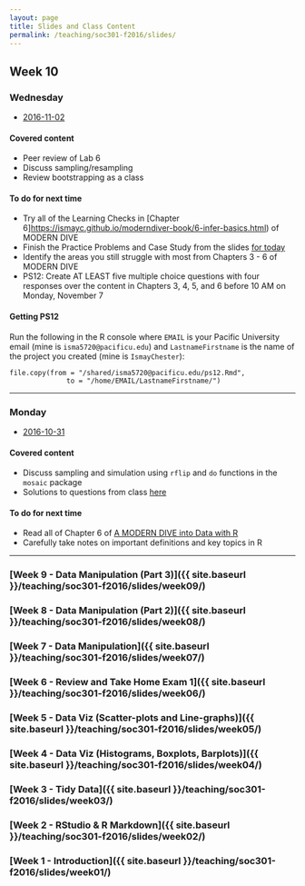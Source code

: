 ```yaml
---
layout: page
title: Slides and Class Content
permalink: /teaching/soc301-f2016/slides/
---
```


## Week 10

### Wednesday
- <a href = "{{ site.baseurl }}/teaching/soc301-f2016/slides/week-10/10b.html">2016-11-02</a>

#### Covered content

- Peer review of Lab 6
- Discuss sampling/resampling
- Review bootstrapping as a class


#### To do for next time
- Try all of the Learning Checks in [Chapter 6]https://ismayc.github.io/moderndiver-book/6-infer-basics.html) of MODERN DIVE
- Finish the Practice Problems and Case Study from the slides <a href = "{{ site.baseurl }}/teaching/soc301-f2016/slides/week-10/10b.html#11">for today</a>
- Identify the areas you still struggle with most from Chapters 3 - 6 of MODERN DIVE
- PS12: Create AT LEAST five multiple choice questions with four responses over the content in Chapters 3, 4, 5, and 6 before 10 AM on Monday, November 7

#### Getting PS12

Run the following in the R console where `EMAIL` is your Pacific University email (mine is `isma5720@pacificu.edu`) and `LastnameFirstname` is the name of the project you created (mine is `IsmayChester`):

```
file.copy(from = "/shared/isma5720@pacificu.edu/ps12.Rmd",
              to = "/home/EMAIL/LastnameFirstname/")
```  

***

### Monday
- <a href = "{{ site.baseurl }}/teaching/soc301-f2016/slides/week-10/10a.html">2016-10-31</a>

#### Covered content

- Discuss sampling and simulation using `rflip` and `do` functions in the `mosaic` package
- Solutions to questions from class <a href = "{{ site.baseurl }}/teaching/soc301-f2016/slides/week-10/10a-problems.html">here</a>


#### To do for next time
- Read all of Chapter 6 of [A MODERN DIVE into Data with R](https://ismayc.github.io/moderndiver-book/6-infer-basics.html)
- Carefully take notes on important definitions and key topics in R


***

### [Week 9 - Data Manipulation (Part 3)]({{ site.baseurl }}/teaching/soc301-f2016/slides/week09/)

### [Week 8 - Data Manipulation (Part 2)]({{ site.baseurl }}/teaching/soc301-f2016/slides/week08/)

### [Week 7 - Data Manipulation]({{ site.baseurl }}/teaching/soc301-f2016/slides/week07/)

### [Week 6 - Review and Take Home Exam 1]({{ site.baseurl }}/teaching/soc301-f2016/slides/week06/)

### [Week 5 - Data Viz (Scatter-plots and Line-graphs)]({{ site.baseurl }}/teaching/soc301-f2016/slides/week05/)

### [Week 4 - Data Viz (Histograms, Boxplots, Barplots)]({{ site.baseurl }}/teaching/soc301-f2016/slides/week04/)

### [Week 3 - Tidy Data]({{ site.baseurl }}/teaching/soc301-f2016/slides/week03/)

### [Week 2 - RStudio & R Markdown]({{ site.baseurl }}/teaching/soc301-f2016/slides/week02/)

### [Week 1 - Introduction]({{ site.baseurl }}/teaching/soc301-f2016/slides/week01/)